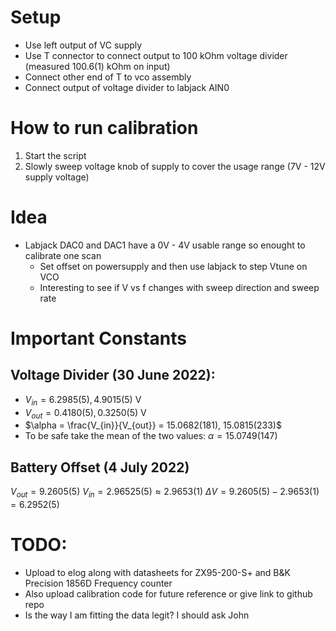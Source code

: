 # Setup
* Use left output of VC supply
* Use T connector to connect output to 100 kOhm voltage divider (measured 100.6(1) kOhm on input)
* Connect other end of T to vco assembly
* Connect output of voltage divider to labjack AIN0

# How to run calibration
1. Start the script
2. Slowly sweep voltage knob of supply to cover the usage range (7V - 12V supply voltage)

# Idea
* Labjack DAC0 and DAC1 have a 0V - 4V usable range so enought to calibrate one scan
    * Set offset on powersupply and then use labjack to step Vtune on VCO
    * Interesting to see if V vs f changes with sweep direction and sweep rate

# Important Constants
## Voltage Divider (30 June 2022):
* $V_{in} = 6.2985(5), 4.9015(5)$ V
* $V_{out} = 0.4180(5), 0.3250(5)$ V
* $\alpha = \frac{V_{in}}{V_{out}} = 15.0682(181), 15.0815(233)$
* To be safe take the mean of the two values: $\alpha = 15.0749(147)$
## Battery Offset (4 July 2022)
$V_{out} = 9.2605(5)$
$V_{in} = 2.96525(5) \approx 2.9653(1)$
$\Delta V = 9.2605(5) - 2.9653(1) = 6.2952(5)$

# TODO:
* Upload to elog along with datasheets for ZX95-200-S+ and B&K Precision 1856D Frequency counter
* Also upload calibration code for future reference or give link to github repo
* Is the way I am fitting the data legit? I should ask John